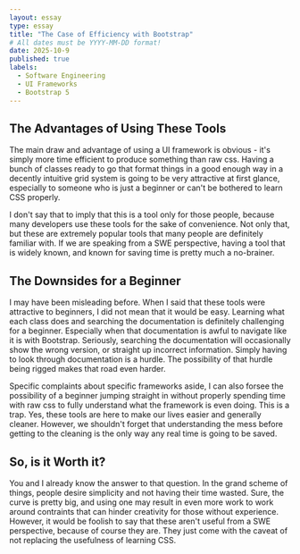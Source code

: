 ```yaml
---
layout: essay
type: essay
title: "The Case of Efficiency with Bootstrap"
# All dates must be YYYY-MM-DD format!
date: 2025-10-9
published: true
labels:
  - Software Engineering
  - UI Frameworks
  - Bootstrap 5
---
```


## The Advantages of Using These Tools

The main draw and advantage of using a UI framework is obvious - it's simply more time efficient to produce something than raw css. Having a bunch of classes ready to go that format things in a good enough way in a decently intuitive grid system is going to be very attractive at first glance, especially to someone who is just a beginner or can't be bothered to learn CSS properly. 

I don't say that to imply that this is a tool only for those people, because many developers use these tools for the sake of convenience. Not only that, but these are extremely popular tools that many people are definitely familiar with. If we are speaking from a SWE perspective, having a tool that is widely known, and known for saving time is pretty much a no-brainer.

## The Downsides for a Beginner

I may have been misleading before. When I said that these tools were attractive to beginners, I did not mean that it would be easy. Learning what each class does and searching the documentation is definitely challenging for a beginner. Especially when that documentation is awful to navigate like it is with Bootstrap. Seriously, searching the documentation will occasionally show the wrong version, or straight up incorrect information. Simply having to look through documentation is a hurdle. The possibility of that hurdle being rigged makes that road even harder.

Specific complaints about specific frameworks aside, I can also forsee the possibility of a beginner jumping straight in without properly spending time with raw css to fully understand what the framework is even doing. This is a trap. Yes, these tools are here to make our lives easier and generally cleaner. However, we shouldn't forget that understanding the mess before getting to the cleaning is the only way any real time is going to be saved.

## So, is it Worth it?

You and I already know the answer to that question. In the grand scheme of things, people desire simplicity and not having their time wasted. Sure, the curve is pretty big, and using one may result in even more work to work around contraints that can hinder creativity for those without experience. However, it would be foolish to say that these aren't useful from a SWE perspective, because of course they are. They just come with the caveat of not replacing the usefulness of learning CSS.



